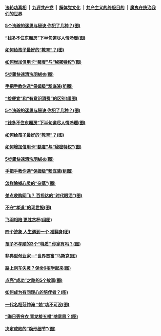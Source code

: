 

####  [法轮功真相](../../../../basic/blob/master/README.md?t=03162031) &nbsp;|&nbsp; [九评共产党](../../../../9ping.md/blob/master/README.md?t=03162031) &nbsp;|&nbsp; [解体党文化](../../../../jtdwh.md/blob/master/README.md?t=03162031)  &nbsp;|&nbsp; [共产主义的终极目的](../../../../gczydzjmd.md/blob/master/README.md?t=03162031) &nbsp;|&nbsp; [魔鬼在统治我们的世界](../../../../mgztzwmdsj.md/blob/master/README.md?t=03162031) 

#### [5个洗碗的迷思与秘诀 你犯了几种？(图)](../pages/p8/965428.md?t=03162031) 

#### [“钱多不住东厢房”下半句道尽人情冷暖(图)](../pages/p8/965697.md?t=03162031) 

#### [如何给孩子最好的“教育”？(图)](../pages/p8/965273.md?t=03162031) 

#### [如何增加信用卡“额度”与“秘密特权”(图)](../pages/p8/965631.md?t=03162031) 

#### [5步骤快速清洗羽绒衣(图)](../pages/p8/965423.md?t=03162031) 

#### [手把手教你选“保姆级”粉底液(组图)](../pages/p8/961399.md?t=03162031) 

#### [“捡便宜”和“有意识消费”的区别(组图)](../pages/p8/965732.md?t=03162031) 

#### [5个洗碗的迷思与秘诀 你犯了几种？(图)](../pages/p8/965428.md?t=03162031) 

#### [“钱多不住东厢房”下半句道尽人情冷暖(图)](../pages/p8/965697.md?t=03162031) 

#### [如何给孩子最好的“教育”？(图)](../pages/p8/965273.md?t=03162031) 

#### [如何增加信用卡“额度”与“秘密特权”(图)](../pages/p8/965631.md?t=03162031) 

#### [5步骤快速清洗羽绒衣(图)](../pages/p8/965423.md?t=03162031) 

#### [手把手教你选“保姆级”粉底液(组图)](../pages/p8/961399.md?t=03162031) 

#### [怎样除掉心灵的“杂草”(图)](../pages/p8/965075.md?t=03162031) 

#### [差点收购网飞？ 百视达的“时代眼泪”(图)](../pages/p8/965420.md?t=03162031) 

#### [不守“孝道”的现世报(图)](../pages/p8/965286.md?t=03162031) 

#### [飞羽相陪 更胜贪杯(组图)](../pages/p8/965446.md?t=03162031) 

#### [四个迹象 人生遇到一个 准翻身(图)](../pages/p8/965240.md?t=03162031) 

#### [孩子不孝顺的3个“特质” 你家有吗？(图)](../pages/p8/965266.md?t=03162031) 

#### [非典型创业家－“世界首富”马斯克(图)](../pages/p8/965415.md?t=03162031) 

#### [路上刹车失灵？保命6招学起来(图)](../pages/p8/965408.md?t=03162031) 

#### [点亮“成功”之路的5个故事(图)](../pages/p8/965042.md?t=03162031) 

#### [如何成为有同理心的陪伴者？(图)](../pages/p8/965340.md?t=03162031) 

#### [一代名相范仲淹 “她”功不可没(图)](../pages/p8/964529.md?t=03162031) 

#### [“晦日丢穷衣 青龙接五福”啥意思？(图)](../pages/p8/965258.md?t=03162031) 

#### [决定成败的“隐形细节”(图)](../pages/p8/964517.md?t=03162031) 

